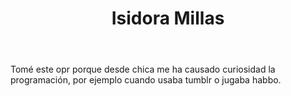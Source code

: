<!DOCTYPE html>
<html lang="es">
    <head>
        <meta charset="utf-8" />
        <meta name="viewport" content="width=device-width, initial-scale=1" />
        <meta name="description" content="Diseño y nuevos medios" />
        <link href="style.css" rel="stylesheet" />
        <title>DNO037</title>
        <!--
        <span style='font-size:100px;'>&#127801;</span>
        Esto es un comentario de HTML. No es necesario que lo borres.
        Si arriba, dentro de <title></title>, quieres un emoji, búscarlo en 
        - https://www.w3schools.com/charsets/ref_emoji.asp
        - https://www.w3schools.com/charsets/ref_emoji_smileys.asp
        Usa el número de columna "Dec", y súmale un "&#" al principio.
        -->
    </head>
    <body>
        <!-- Lee https://developer.mozilla.org/es/docs/Web/HTML/Elemento/header - Después de la lectura, borra este comentario -->
        <header>
            <h1>Isidora Millas</h1>
        </header>
        <!-- Lee https://developer.mozilla.org/es/docs/Web/HTML/Elemento/main - Después de la lectura, borra este comentario -->
        <main>
            <p>Tomé este opr porque desde chica me ha causado curiosidad la programación, por ejemplo cuando usaba tumblr o jugaba habbo.</p>
        </main>
        <!-- Lee https://developer.mozilla.org/es/docs/Web/HTML/Elemento/footer - Después de la lectura, borrar este comentario -->
        <footer>
            <div></div>
            <div></div>
            <div id="next"></div>
        </footer>
        <script src="https://cdnjs.cloudflare.com/ajax/libs/p5.js/1.4.0/p5.min.js" integrity="sha512-N4kV7GkNv7QR7RX9YF/olywyIgIwNvfEe2nZtfyj73HdjCUkAfOBDbcuJ/cTaN04JKRnw1YG1wnUyNKMsNgg3g==" crossorigin="anonymous" referrerpolicy="no-referrer"></script>
        <script>
            // Esto es una línea de comentario en JAVASCRIPT
            var palabras = ["siguiente", "repüyen", "seguente", "suivant", "next", "Nächster", "次の", "다음의"];
            function setup() {
                var p = random(palabras);
                console.log(p);
                createA("page.html", p).parent("next");
                noCanvas();
            }
            /* 
            Esto también es un comentario en JAVASCRIPT
            Se usa así para varias líneas de comentario
            */
        </script>
    </body>
</html>

